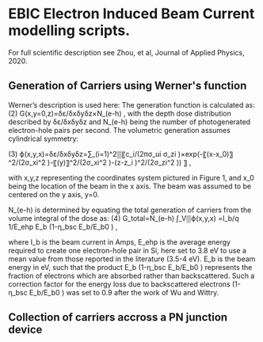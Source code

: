 # EBIC Electron Induced Beam Current modelling scripts.
For full scientific description see Zhou, et al, Journal of Applied Physics, 2020.

## Generation of Carriers using Werner's function
Werner’s description is used here:
The generation function is calculated as:
(2)	G(x,y=0,z)=δε/δxδyδz×N_(e-h) 	,
with the depth dose distribution described by δε/δxδyδz and N_(e-h) being the number of photogenerated electron-hole pairs per second. The volumetric generation assumes cylindrical symmetry:

(3)	ϕ(x,y,x)=δε/δxδyδz=∑_(i=1)^2▒〖c_i/(2πσ_ui σ_zi )×exp⁡(-〖(x-x_0)〗^2/(2σ_xi^2 )-〖(y)〗^2/(2σ_xi^2 )-(z-z_i )^2/(2σ_zi^2 )) 〗 ,

with x,y,z representing the coordinates system pictured in Figure 1, and x_0 being the location of the beam in the x axis. The beam was assumed to be centered on the y axis, y=0. 

N_(e-h) is determined by equating the total generation of carriers from the volume integral of the dose as: 
(4)	G_total=N_(e-h) ∫_V▒ϕ(x,y,x) =I_b/q  1/E_ehp  E_b (1-η_bsc  E_b/E_b0 ) ,

where I_b is the beam current in Amps,  E_ehp is the average energy required to create one electron-hole pair in Si, here set to 3.8 eV to use a mean value from those reported in the literature (3.5-4 eV). E_b is the beam energy in eV, such that the product E_b (1-η_bsc E_b/E_b0  ) represents the fraction of electrons which are absorbed rather than backscattered. Such a correction factor for the energy loss due to backscattered electrons (1-η_bsc E_b/E_b0  ) was set to 0.9 after the work of Wu and Wittry.

## Collection of carriers accross a PN junction device
